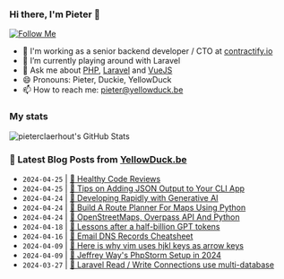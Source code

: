 ### Hi there, I'm Pieter 👋  
[![Follow Me](https://img.shields.io/github/followers/pieterclaerhout?label=Follow&style=social)](https://github.com/pieterclaerhout)

- 🏢 I'm working as a senior backend developer / CTO at [contractify.io](https://contractify.io)
- 🌱 I’m currently playing around with Laravel
- 💬 Ask me about [PHP](https://php.net), [Laravel](http://laravel.com) and [VueJS](https://vuejs.org)
- 😄 Pronouns: Pieter, Duckie, YellowDuck
- 📫 How to reach me: pieter@yellowduck.be

### My stats

![pieterclaerhout's GitHub Stats](https://github-readme-stats.vercel.app/api?username=pieterclaerhout&show_icons=true&count_private=true&line_height=40)

### 📩 Latest Blog Posts from [YellowDuck.be](https://www.yellowduck.be/)
<!-- BLOG-POST-LIST:START -->
- `2024-04-25` | [🔗 Healthy Code Reviews](https://www.yellowduck.be/posts/healthy-code-reviews)  
- `2024-04-25` | [🔗 Tips on Adding JSON Output to Your CLI App](https://www.yellowduck.be/posts/tips-on-adding-json-output-to-your-cli-app-brazils-blog)  
- `2024-04-24` | [🔗 Developing Rapidly with Generative AI](https://www.yellowduck.be/posts/developing-rapidly-with-generative-ai)  
- `2024-04-24` | [🔗 Build A Route Planner For Maps Using Python](https://www.yellowduck.be/posts/build-a-route-planner-for-maps-using-python-pybites)  
- `2024-04-24` | [🔗 OpenStreetMaps, Overpass API And Python](https://www.yellowduck.be/posts/openstreetmaps-overpass-api-and-python-pybites)  
- `2024-04-18` | [🔗 Lessons after a half-billion GPT tokens](https://www.yellowduck.be/posts/lessons-after-a-half-billion-gpt-tokens-ken-kantzers-blog)  
- `2024-04-16` | [🔗 Email DNS Records Cheatsheet](https://www.yellowduck.be/posts/email-dns-records-cheatsheet)  
- `2024-04-09` | [🔗 Here is why vim uses hjkl keys as arrow keys](https://www.yellowduck.be/posts/here-is-why-vim-uses-hjkl-keys-as-arrow-keys)  
- `2024-04-09` | [🔗 Jeffrey Way&#39;s PhpStorm Setup in 2024](https://www.yellowduck.be/posts/jeffrey-ways-phpstorm-setup-in-2024-laravel-news)  
- `2024-03-27` | [🔗 Laravel Read / Write Connections use multi-database](https://www.yellowduck.be/posts/laravel-read-write-connections-use-multi-database)  

<!-- BLOG-POST-LIST:END -->
